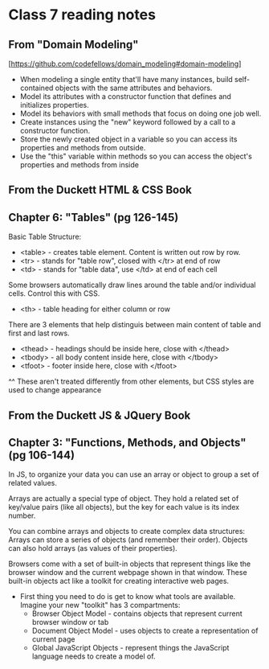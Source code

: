 # Class 7 reading notes

## From "Domain Modeling"

[https://github.com/codefellows/domain_modeling#domain-modeling]

* When modeling a single entity that'll have many instances, build self-contained objects with the same attributes and behaviors.
* Model its attributes with a constructor function that defines and initializes properties.
* Model its behaviors with small methods that focus on doing one job well.
* Create instances using the "new" keyword followed by a call to a constructor function.
* Store the newly created object in a variable so you can access its properties and methods from outside.
* Use the "this" variable within methods so you can access the object's properties and methods from inside

## From the Duckett HTML & CSS Book

## Chapter 6: "Tables" (pg 126-145)

Basic Table Structure:

* \<table> - creates table element. Content is written out row by row.
* \<tr> - stands for "table row", closed with \</tr> at end of row
* \<td> - stands for "table data", use \</td> at end of each cell

Some browsers automatically draw lines around the table and/or individual cells. Control this with CSS.

* \<th> - table heading for either column or row

There are 3 elements that help distinguis between main content of table and first and last rows.

* \<thead> - headings should be inside here, close with \</thead>
* \<tbody> - all body content inside here, close with \</tbody>
* \<tfoot> - footer inside here, close with \</tfoot>

^^ These aren't treated differently from other elements, but CSS styles are used to change appearance

## From the Duckett JS & JQuery Book

## Chapter 3: "Functions, Methods, and Objects" (pg 106-144)

In JS, to organize your data you can use an array or object to group a set of related values.

Arrays are actually a special type of object. They hold a related set of key/value pairs (like all objects), but the key for each value is its index number.

You can combine arrays and objects to create complex data structures: Arrays can store a series of objects (and remember their order). Objects can also hold arrays (as values of their properties).

Browsers come with a set of built-in objects that represent things like the browser window and the current webpage shown in that window. These built-in objects act like a toolkit for creating interactive web pages.

* First thing you need to do is get to know what tools are available. Imagine your new "toolkit" has 3 compartments:
  * Browser Object Model - contains objects that represent current browser window or tab
  * Document Object Model - uses objects to create a representation of current page
  * Global JavaScript Objects - represent things the JavaScript language needs to create a model of.
